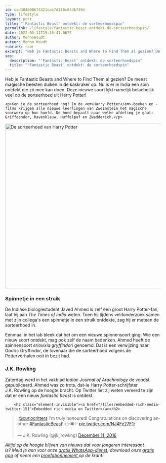 ```yaml
---
id: cad384800674421cae7d1f8c04db749d
type: lifestyle
layout: post
title: "'Fantastic Beast' ontdekt: de sorteerhoedspin"
permalink: /lifestyle/fantastic-beast-ontdekt-de-sorteerhoedspin/
date: 2022-05-11T19:16:41.067Z
author: MennoWoudt
auteur: Menno Woudt
rubriek: raar
excerpt: "Heb je Fantastic Beasts and Where to Find Them al gezien? De meest magische beesten duiken in de kaskraker op. Nu is er in India een spin ontdekt die zó mee kan doen. Deze nieuwe soort lijkt namelijk belachelijk veel op de sorteerhoed uit Harry Potter!   "
seo:
  description: "'Fantastic Beast' ontdekt: de sorteerhoedspin"
  title: "'Fantastic Beast' ontdekt: de sorteerhoedspin"
---
```

Heb je Fantastic Beasts and Where to Find Them al gezien? De meest magische beesten duiken in de kaskraker op. Nu is er in India een spin ontdekt die zó mee kan doen. Deze nieuwe soort lijkt namelijk belachelijk veel op de sorteerhoed uit Harry Potter!   

    <p>Ken je de sorteerhoed nog? In de <em>Harry Potter</em>-boeken en -films krijgen alle nieuwe leerlingen van Zweinstein het magische voorwerp op hun hoofd. De hoed bepaalt naar welke afdeling je gaat: Griffoendor, Ravenklauw, Huffelpuf en Zwadderich.</p>
<p><div class="media media-element-container media-default"><div id="file-405075" class="file file-image file-image-png">

        
  
  <div class="content">
    <img alt="De sorteerhoed van Harry Potter" title="Beeld: YouTube" height="531" width="1000" class="media-element file-default" src="/sites/default/files/sorting%20hat.png">  </div>

  
</div>
</div>
<h3>Spinnetje in een struik</h3>
<p>De Indiase biologiestudent Javed Ahmed is zelf een groot Harry Potter-fan, laat hij aan <em>The Times of India </em>weten. Toen hij tijdens veldonderzoek samen met zijn collega's een spinnetje in een struik ontdekte, zag hij er meteen de sorteerhoed in.</p>
<p>Eenmaal in het lab bleek dat het om een nieuwe spinnensoort ging. Wie een nieuw soort ontdekt, mag ook zelf de naam bedenken. Ahmed heeft de spinnensoort <em>eriovixia gryffindori</em> genoemd. Dat is een verwijzing naar Godric Gryffindor, de tovenaar die de sorteerhoed volgens de Potterverhalen ooit in bezit had.</p>
<h3>J.K. Rowling</h3>
<p>Zaterdag werd in het vakblad <em>Indian Journal of Arachnology </em>de vondst gepubliceerd. Ahmed was zo trots, dat-ie Harry Potter-schrijfster J.K. Rowling op de hoogte bracht. Op Twitter liet zij weten vereerd te zijn dat er een nieuw <em>fantastic beast </em>is ontdekt. </p>
<p><div class="media media-element-container media-default"><div id="file-405076" class="file file-document file-text-oembed">

        <h2 class="element-invisible"><a href="/files/embedded-rich-media-twitter-151">Embedded rich media on Twitter</a></h2>
    
  
  <div class="content">
    
<blockquote class="twitter-tweet" data-width="550"><p lang="en" dir="ltr">.<a href="https://twitter.com/curiocritters?ref_src=twsrc%5Etfw">@curiocritters</a> I&#39;m truly honoured! Congratulations on discovering another <a href="https://twitter.com/hashtag/FantasticBeast?src=hash&amp;ref_src=twsrc%5Etfw">#FantasticBeast</a>! 👉🕷✨ <a href="https://t.co/NJ4Fe27F1r">pic.twitter.com/NJ4Fe27F1r</a></p>&mdash; J.K. Rowling (@jk_rowling) <a href="https://twitter.com/jk_rowling/status/807899642360983552?ref_src=twsrc%5Etfw">December 11, 2016</a></blockquote>
<script async="" src="https://platform.twitter.com/widgets.js" charset="utf-8"></script>
  </div>

  
</div>
</div>
<p><em>Altijd op de hoogte blijven van nieuws dat voor jongeren interessant is? Meld je aan voor onze </em><a href="/whatsapp"><em>gratis WhatsApp-dienst</em></a><em>, download onze </em><a href="/app"><em>gratis app</em></a><em> of neem een </em><a href="https://abonneren.sevendays.nl/abonneren/abonnementen/ae/artikel"><em>proefabonnement </em></a><em>op de krant!</em></p>  
